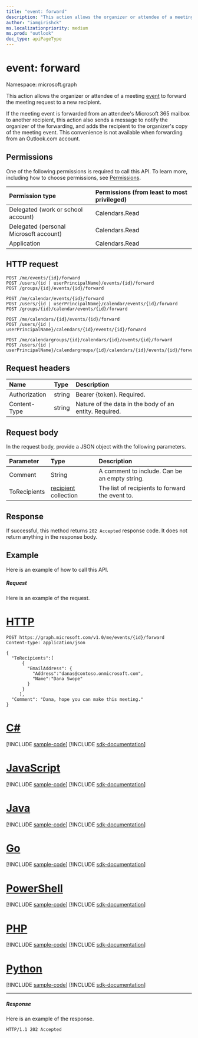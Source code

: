 ```yaml
---
title: "event: forward"
description: "This action allows the organizer or attendee of a meeting event to forward the "
author: "iamgirishck"
ms.localizationpriority: medium
ms.prod: "outlook"
doc_type: apiPageType
---
```


# event: forward

Namespace: microsoft.graph

This action allows the organizer or attendee of a meeting [event](../resources/event.md) to forward the 
meeting request to a new recipient. 

If the meeting event is forwarded from an attendee's Microsoft 365 mailbox to another recipient, this action 
also sends a message to notify the organizer of the forwarding, and adds the recipient to the organizer's 
copy of the meeting event. This convenience is not available when forwarding from an Outlook.com account.

## Permissions
One of the following permissions is required to call this API. To learn more, including how to choose permissions, see [Permissions](/graph/permissions-reference).

|Permission type      | Permissions (from least to most privileged)              |
|:--------------------|:---------------------------------------------------------|
|Delegated (work or school account) | Calendars.Read    |
|Delegated (personal Microsoft account) | Calendars.Read    |
|Application | Calendars.Read |

## HTTP request
<!-- { "blockType": "ignored" } -->
```http
POST /me/events/{id}/forward
POST /users/{id | userPrincipalName}/events/{id}/forward
POST /groups/{id}/events/{id}/forward

POST /me/calendar/events/{id}/forward
POST /users/{id | userPrincipalName}/calendar/events/{id}/forward
POST /groups/{id}/calendar/events/{id}/forward

POST /me/calendars/{id}/events/{id}/forward
POST /users/{id | userPrincipalName}/calendars/{id}/events/{id}/forward

POST /me/calendargroups/{id}/calendars/{id}/events/{id}/forward
POST /users/{id | userPrincipalName}/calendargroups/{id}/calendars/{id}/events/{id}/forward
```
## Request headers
| Name       | Type | Description|
|:---------------|:--------|:----------|
| Authorization  | string  | Bearer {token}. Required. |
| Content-Type | string  | Nature of the data in the body of an entity. Required. |

## Request body
In the request body, provide a JSON object with the following parameters.

| Parameter	   | Type	|Description|
|:---------------|:--------|:----------|
|Comment|String|A comment to include. Can be an empty string.|
|ToRecipients|[recipient](../resources/recipient.md) collection|The list of recipients to forward the event to.|

## Response

If successful, this method returns `202 Accepted` response code. It does not return anything in the response body.

## Example
Here is an example of how to call this API.
##### Request
Here is an example of the request.


# [HTTP](#tab/http)
<!-- {
  "blockType": "request",
  "name": "event_forward"
}-->
```http
POST https://graph.microsoft.com/v1.0/me/events/{id}/forward
Content-type: application/json

{
  "ToRecipients":[
      {
        "EmailAddress": {
          "Address":"danas@contoso.onmicrosoft.com",
          "Name":"Dana Swope"
        }
      }
     ],
  "Comment": "Dana, hope you can make this meeting." 
}

```

# [C#](#tab/csharp)
[!INCLUDE [sample-code](../includes/snippets/csharp/event-forward-csharp-snippets.md)]
[!INCLUDE [sdk-documentation](../includes/snippets/snippets-sdk-documentation-link.md)]

# [JavaScript](#tab/javascript)
[!INCLUDE [sample-code](../includes/snippets/javascript/event-forward-javascript-snippets.md)]
[!INCLUDE [sdk-documentation](../includes/snippets/snippets-sdk-documentation-link.md)]

# [Java](#tab/java)
[!INCLUDE [sample-code](../includes/snippets/java/event-forward-java-snippets.md)]
[!INCLUDE [sdk-documentation](../includes/snippets/snippets-sdk-documentation-link.md)]

# [Go](#tab/go)
[!INCLUDE [sample-code](../includes/snippets/go/event-forward-go-snippets.md)]
[!INCLUDE [sdk-documentation](../includes/snippets/snippets-sdk-documentation-link.md)]

# [PowerShell](#tab/powershell)
[!INCLUDE [sample-code](../includes/snippets/powershell/event-forward-powershell-snippets.md)]
[!INCLUDE [sdk-documentation](../includes/snippets/snippets-sdk-documentation-link.md)]

# [PHP](#tab/php)
[!INCLUDE [sample-code](../includes/snippets/php/event-forward-php-snippets.md)]
[!INCLUDE [sdk-documentation](../includes/snippets/snippets-sdk-documentation-link.md)]

# [Python](#tab/python)
[!INCLUDE [sample-code](../includes/snippets/python/event-forward-python-snippets.md)]
[!INCLUDE [sdk-documentation](../includes/snippets/snippets-sdk-documentation-link.md)]

---

##### Response
Here is an example of the response.
<!-- {
  "blockType": "response",
  "truncated": true
} -->
```http
HTTP/1.1 202 Accepted
```

<!-- uuid: 8fcb5dbc-d5aa-4681-8e31-b001d5168d79
2015-10-25 14:57:30 UTC -->
<!--
{
  "type": "#page.annotation",
  "description": "event: forward",
  "keywords": "",
  "section": "documentation",
  "tocPath": "",
  "suppressions": [
  ]
}
-->
